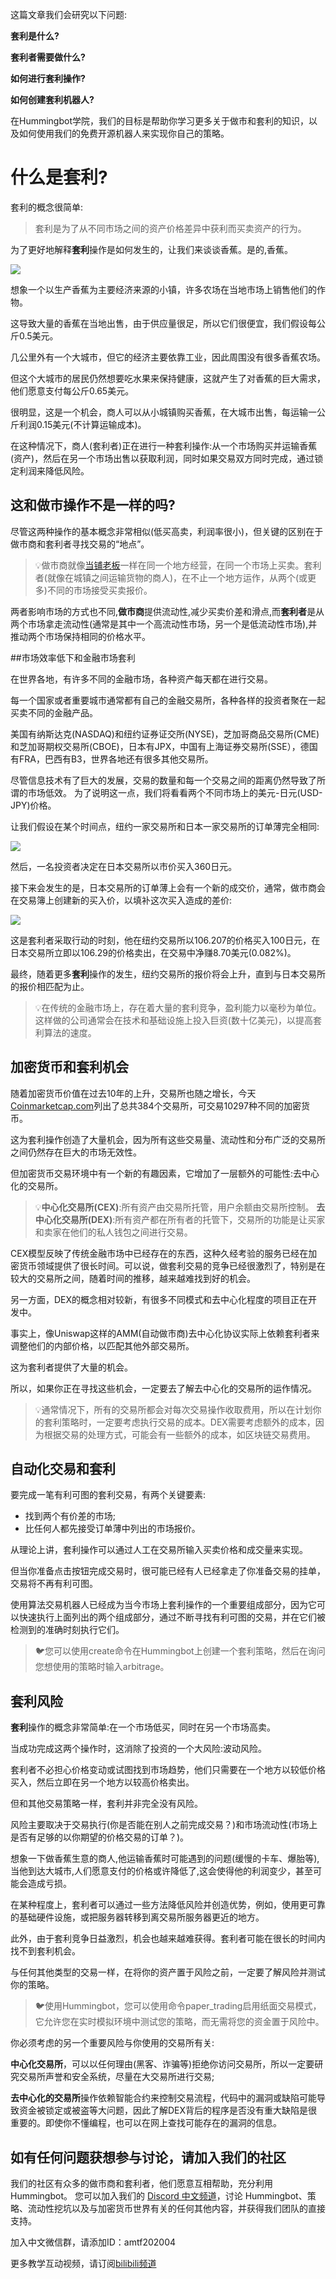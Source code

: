 
这篇文章我们会研究以下问题:

**套利是什么?**

**套利者需要做什么?**

**如何进行套利操作?**

**如何创建套利机器人?**

在Hummingbot学院，我们的目标是帮助你学习更多关于做市和套利的知识，以及如何使用我们的免费开源机器人来实现你自己的策略。

# 什么是套利?

套利的概念很简单:

>套利是为了从不同市场之间的资产价格差异中获利而买卖资产的行为。

为了更好地解释**套利**操作是如何发生的，让我们来谈谈香蕉。是的,香蕉。
 
  ![](https://images.ctfassets.net/h07e7qaokuyy/78KWxcQx6F0wS0aOAKZQJA/d2b416ec510c8656009d04ea90f514ff/banana_market.png?w=650&h=488&q=50&fm=webp)
 
想象一个以生产香蕉为主要经济来源的小镇，许多农场在当地市场上销售他们的作物。

这导致大量的香蕉在当地出售，由于供应量很足，所以它们很便宜，我们假设每公斤0.5美元。

几公里外有一个大城市，但它的经济主要依靠工业，因此周围没有很多香蕉农场。

但这个大城市的居民仍然想要吃水果来保持健康，这就产生了对香蕉的巨大需求，他们愿意支付每公斤0.65美元。

很明显，这是一个机会，商人可以从小城镇购买香蕉，在大城市出售，每运输一公斤利润0.15美元(不计算运输成本)。

在这种情况下，商人(套利者)正在进行一种套利操作:从一个市场购买并运输香蕉(资产)，然后在另一个市场出售以获取利润，同时如果交易双方同时完成，通过锁定利润来降低风险。

## 这和做市操作不是一样的吗?

尽管这两种操作的基本概念非常相似(低买高卖，利润率很小)，但关键的区别在于做市商和套利者寻找交易的“地点”。

>💡做市商就像[当铺老板](https://bihu.com/article/1265346713)一样在同一个地方经营，在同一个市场上买卖。套利者(就像在城镇之间运输货物的商人)，在不止一个地方运作，从两个(或更多)不同的市场接受买卖报价。

两者影响市场的方式也不同,**做市商**提供流动性,减少买卖价差和滑点,而**套利者**是从两个市场拿走流动性(通常是其中一个高流动性市场，另一个是低流动性市场),并推动两个市场保持相同的价格水平。

##市场效率低下和金融市场套利

在世界各地，有许多不同的金融市场，各种资产每天都在进行交易。

每一个国家或者重要城市通常都有自己的金融交易所，各种各样的投资者聚在一起买卖不同的金融产品。

美国有纳斯达克(NASDAQ)和纽约证券证交所(NYSE)，芝加哥商品交易所(CME)和芝加哥期权交易所(CBOE)，日本有JPX，中国有上海证券交易所(SSE），德国有FRA，巴西有B3，世界各地还有很多其他交易所。

尽管信息技术有了巨大的发展，交易的数量和每一个交易之间的距离仍然导致了所谓的市场低效。
为了说明这一点，我们将看看两个不同市场上的美元-日元(USD-JPY)价格。

让我们假设在某个时间点，纽约一家交易所和日本一家交易所的订单薄完全相同:
 
   ![](https://images.ctfassets.net/h07e7qaokuyy/3ZlvU8wMK4kiEzzm3KrhdP/cb3cafc5e38267ab94d4a5260888ef70/spread1.png?w=650&h=301&q=50&fm=webp)

然后，一名投资者决定在日本交易所以市价买入360日元。

接下来会发生的是，日本交易所的订单薄上会有一个新的成交价，通常，做市商会在交易簿上创建新的买入价，以填补这次买入造成的差价:
 
   ![](https://images.ctfassets.net/h07e7qaokuyy/cIbOZnybGUBztThrtkbM8/b0c34ed7d9ae1330e5c8590e46ab7e9a/spread2.png?w=1300&h=372&q=50&fm=webp)

 
这是套利者采取行动的时刻，他在纽约交易所以106.207的价格买入100日元，在日本交易所立即以106.29的价格卖出，在交易中净赚8.70美元(0.082%)。

最终，随着更多**套利**操作的发生，纽约交易所的报价将会上升，直到与日本交易所的报价相匹配为止。

>💡在传统的金融市场上，存在着大量的套利竞争，盈利能力以毫秒为单位。这样做的公司通常会在技术和基础设施上投入巨资(数十亿美元)，以提高套利算法的速度。

## 加密货币和套利机会

随着加密货币价值在过去10年的上升，交易所也随之增长，今天[Coinmarketcap.com](http://coinmarketcap.com/)列出了总共384个交易所，可交易10297种不同的加密货币。

这为套利操作创造了大量机会，因为所有这些交易量、流动性和分布广泛的交易所之间仍然存在巨大的市场无效性。

但加密货币交易环境中有一个新的有趣因素，它增加了一层额外的可能性:去中心化的交易所。

>💡**中心化交易所(CEX)**:所有资产由交易所托管，用户余额由交易所控制。
**去中心化交易所(DEX)**:所有资产都在所有者的托管下，交易所的功能是让买家和卖家在他们的私人钱包之间进行交易。

CEX模型反映了传统金融市场中已经存在的东西，这种久经考验的服务已经在加密货币领域提供了很长时间。可以说，做套利交易的竞争已经很激烈了，特别是在较大的交易所之间，随着时间的推移，越来越难找到好的机会。

另一方面，DEX的概念相对较新，有很多不同模式和去中心化程度的项目正在开发中。

事实上，像Uniswap这样的AMM(自动做市商)去中心化协议实际上依赖套利者来调整他们的内部价格，以匹配其他外部交易所。

这为套利者提供了大量的机会。

所以，如果你正在寻找这些机会，一定要去了解去中心化的交易所的运作情况。

>💡通常情况下，所有的交易所都会对每次交易操作收取费用，所以在计划你的套利策略时，一定要考虑执行交易的成本。DEX需要考虑额外的成本，因为根据交易的处理方式，可能会有一些额外的成本，如区块链交易费用。

## 自动化交易和套利

要完成一笔有利可图的套利交易，有两个关键要素:

- 找到两个有价差的市场;
- 比任何人都先接受订单薄中列出的市场报价。

从理论上讲，套利操作可以通过人工在交易所输入买卖价格和成交量来实现。

但当你准备点击按钮完成交易时，很可能已经有人已经拿走了你准备交易的挂单，交易将不再有利可图。

使用算法交易机器人已经成为当今市场上套利操作的一个重要组成部分，因为它可以快速执行上面列出的两个组成部分，通过不断寻找有利可图的交易，并在它们被检测到的准确时刻执行它们。

>🐦您可以使用create命令在Hummingbot上创建一个套利策略，然后在询问您想使用的策略时输入arbitrage。

## 套利风险

**套利**操作的概念非常简单:在一个市场低买，同时在另一个市场高卖。

当成功完成这两个操作时，这消除了投资的一个大风险:波动风险。

套利者不必担心价格变动或试图找到市场趋势，他们只需要在一个地方以较低价格买入，然后立即在另一个地方以较高价格卖出。

但和其他交易策略一样，套利并非完全没有风险。

风险主要取决于交易执行(你是否能在别人之前完成交易？)和市场流动性(市场上是否有足够的以你期望的价格交易的订单？)。

想象一下做香蕉生意的商人,他运输香蕉时可能遇到的问题(缓慢的卡车、爆胎等),当他到达大城市,人们愿意支付的价格或许降低了,这会使得他的利润变少，甚至可能会造成亏损。

在某种程度上，套利者可以通过一些方法降低风险并创造优势，例如，使用更可靠的基础硬件设施，或把服务器转移到离交易所服务器更近的地方。

此外，由于套利竞争日益激烈，机会也越来越难获得。套利者可能在很长的时间内找不到套利机会。

与任何其他类型的交易一样，在将你的资产置于风险之前，一定要了解风险并测试你的策略。

>🐦使用Hummingbot，您可以使用命令paper_trading启用纸面交易模式，它允许您在实时模拟环境中测试您的策略，而无需将您的资金置于风险中。

你必须考虑的另一个重要风险与你使用的交易所有关:

**中心化交易所**，可以以任何理由(黑客、诈骗等)拒绝你访问交易所，所以一定要研究交易所声誉和安全系统，尽量在大交易所进行交易;

**去中心化的交易所**操作依赖智能合约来控制交易流程，代码中的漏洞或缺陷可能导致资金被锁定或被盗等大问题，因此了解DEX背后的程序是否没有重大缺陷是很重要的。即使你不懂编程，也可以在网上查找可能存在的漏洞的信息。

## 如有任何问题获想参与讨论，请加入我们的社区

我们的社区有众多的做市商和套利者，他们愿意互相帮助，充分利用 Hummingbot。 您可以加入我们的 [Discord 中文频道](https://discord.gg/HgDExTAcWF)，讨论 Hummingbot、策略、流动性挖坑以及与加密货币世界有关的任何其他内容，并获得我们团队的直接支持。

加入中文微信群，请添加ID：amtf202004

更多教学互动视频，请订阅[bilibili频道](https://space.bilibili.com/2010395218/channel/detail?cid=178340)

